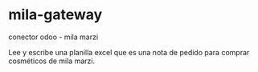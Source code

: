 # mila-gateway
conector odoo - mila marzi

Lee y escribe una planilla excel que es una nota de pedido para comprar cosméticos de mila marzi.
